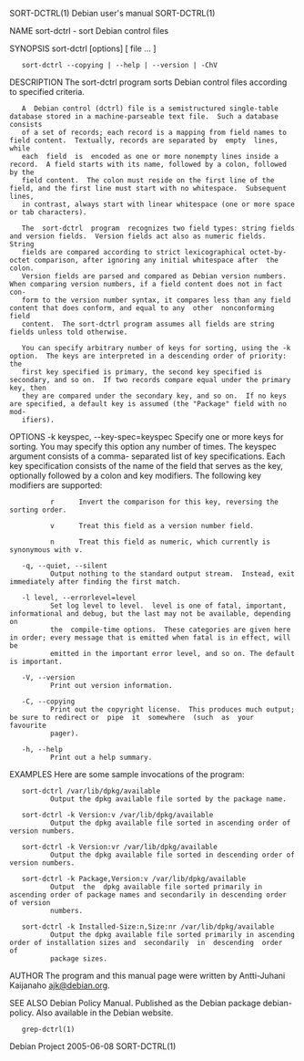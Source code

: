 SORT-DCTRL(1)                                                  Debian user's manual                                                  SORT-DCTRL(1)

NAME
       sort-dctrl - sort Debian control files

SYNOPSIS
       sort-dctrl [options] [ file ...  ]

       sort-dctrl --copying | --help | --version | -ChV

DESCRIPTION
       The sort-dctrl program sorts Debian control files according to specified criteria.

       A  Debian control (dctrl) file is a semistructured single-table database stored in a machine-parseable text file.  Such a database consists
       of a set of records; each record is a mapping from field names to field content.  Textually, records are separated by  empty  lines,  while
       each  field  is  encoded as one or more nonempty lines inside a record.  A field starts with its name, followed by a colon, followed by the
       field content.  The colon must reside on the first line of the field, and the first line must start with no whitespace.  Subsequent  lines,
       in contrast, always start with linear whitespace (one or more space or tab characters).

       The  sort-dctrl  program  recognizes two field types: string fields and version fields.  Version fields act also as numeric fields.  String
       fields are compared according to strict lexicographical octet-by-octet comparison, after ignoring any initial whitespace after  the  colon.
       Version fields are parsed and compared as Debian version numbers.  When comparing version numbers, if a field content does not in fact con‐
       form to the version number syntax, it compares less than any field content that does conform, and equal to any  other  nonconforming  field
       content.  The sort-dctrl program assumes all fields are string fields unless told otherwise.

       You can specify arbitrary number of keys for sorting, using the -k option.  The keys are interpreted in a descending order of priority: the
       first key specified is primary, the second key specified is secondary, and so on.  If two records compare equal under the primary key, then
       they are compared under the secondary key, and so on.  If no keys are specified, a default key is assumed (the "Package" field with no mod‐
       ifiers).

OPTIONS
       -k keyspec, --key-spec=keyspec
              Specify one or more keys for sorting.  You may specify this option any number of times.  The keyspec argument consists of  a  comma-
              separated  list  of key specifications.  Each key specification consists of the name of the field that serves as the key, optionally
              followed by a colon and key modifiers.  The following key modifiers are supported:

              r      Invert the comparison for this key, reversing the sorting order.

              v      Treat this field as a version number field.

              n      Treat this field as numeric, which currently is synonymous with v.

       -q, --quiet, --silent
              Output nothing to the standard output stream.  Instead, exit immediately after finding the first match.

       -l level, --errorlevel=level
              Set log level to level.  level is one of fatal, important, informational and debug, but the last may not be available, depending  on
              the  compile-time options.  These categories are given here in order; every message that is emitted when fatal is in effect, will be
              emitted in the important error level, and so on. The default is important.

       -V, --version
              Print out version information.

       -C, --copying
              Print out the copyright license.  This produces much output; be sure to redirect or  pipe  it  somewhere  (such  as  your  favourite
              pager).

       -h, --help
              Print out a help summary.

EXAMPLES
       Here are some sample invocations of the program:

       sort-dctrl /var/lib/dpkg/available
              Output the dpkg available file sorted by the package name.

       sort-dctrl -k Version:v /var/lib/dpkg/available
              Output the dpkg available file sorted in ascending order of version numbers.

       sort-dctrl -k Version:vr /var/lib/dpkg/available
              Output the dpkg available file sorted in descending order of version numbers.

       sort-dctrl -k Package,Version:v /var/lib/dpkg/available
              Output  the  dpkg available file sorted primarily in ascending order of package names and secondarily in descending order of version
              numbers.

       sort-dctrl -k Installed-Size:n,Size:nr /var/lib/dpkg/available
              Output the dpkg available file sorted primarily in ascending order of installation sizes and  secondarily  in  descending  order  of
              package sizes.

AUTHOR
       The program and this manual page were written by Antti-Juhani Kaijanaho <ajk@debian.org>.

SEE ALSO
       Debian Policy Manual.  Published as the Debian package debian-policy.  Also available in the Debian website.

       grep-dctrl(1)

Debian Project                                                      2005-06-08                                                       SORT-DCTRL(1)
